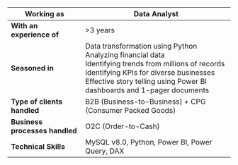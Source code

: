 | **Working as**                 | Data Analyst                                                                                                                                                                                                                      |
|--------------------------------|-----------------------------------------------------------------------------------------------------------------------------------------------------------------------------------------------------------------------------------|
| **With an experience of**      | >3 years                                                                                                                                                                                                                          |
| **Seasoned in**                | Data transformation using Python<br>Analyzing financial data<br>Identifying trends from millions of records<br>Identifying KPIs for diverse businesses<br>Effective story telling using Power BI dashboards and 1-pager documents |
| **Type of clients handled**    | B2B (Business-to-Business) + CPG (Consumer Packed Goods)                                                                                                                                                                          |
| **Business processes handled** | O2C (Order-to-Cash)                                                                                                                                                                                                               |
| **Technical Skills**           | MySQL v8.0, Python, Power BI, Power Query, DAX                                                                                                                                                                                    |

